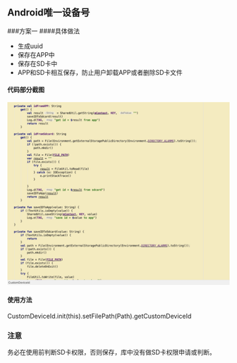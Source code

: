 ## Android唯一设备号
###方案一
####具体做法
 - 生成uuid
 - 保存在APP中
 - 保存在SD卡中
 - APP和SD卡相互保存，防止用户卸载APP或者删除SD卡文件
#### 代码部分截图
![Screenshot](screenshot/01.png)

#### 使用方法
CustomDeviceId.init(this).setFilePath(Path).getCustomDeviceId

### 注意
务必在使用前判断SD卡权限，否则保存，库中没有做SD卡权限申请或判断。


